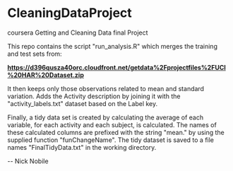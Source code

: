 # CleaningDataProject
coursera Getting and Cleaning Data final Project

This repo contains the script "run_analysis.R" which merges the 
training and test sets from:

  <B>https://d396qusza40orc.cloudfront.net/getdata%2Fprojectfiles%2FUCI%20HAR%20Dataset.zip</B>
  
It then keeps only those observations related to mean and standard variation.
Adds the Activity description by joining it with the  "activity_labels.txt" 
dataset based on the Label key.

Finally, a tidy data set is created by calculating  the average of each variable,
for each activity and each subject, is calculated. The names of these calculated
columns are prefixed with the string "mean." by using the supplied function
"funChangeName".  The tidy dataset is saved to a file names "FinalTidyData.txt"
in the working directory.

-- Nick Nobile
